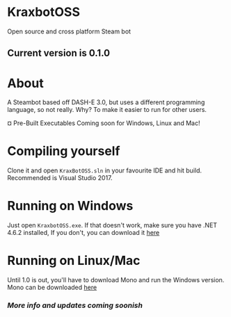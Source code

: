 # KraxbotOSS
Open source and cross platform Steam bot

## Current version is 0.1.0

# About
A Steambot based off DASH-E 3.0, but uses a different programming language, so not really.
Why? To make it easier to run for other users.

¤ Pre-Built Executables
Coming soon for Windows, Linux and Mac!

# Compiling yourself
Clone it and open `KraxBotOSS.sln` in your favourite IDE and hit build. Recommended is Visual Studio 2017.

# Running on Windows
Just open `KraxbotOSS.exe`. If that doesn't work, make sure you have .NET 4.6.2 installed,
If you don't, you can download it [here](https://www.microsoft.com/en-us/download/details.aspx?id=53345)

# Running on Linux/Mac
Until 1.0 is out, you'll have to download Mono and run the Windows version.
Mono can be downloaded [here](http://www.mono-project.com/download/)

### *More info and updates coming soonish*
